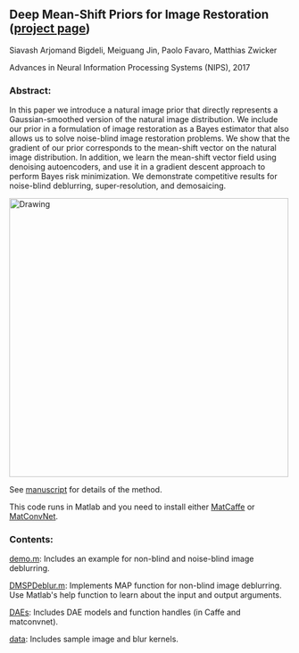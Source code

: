 ## Deep Mean-Shift Priors for Image Restoration ([project page](http://home.inf.unibe.ch/~bigdeli/DMSPrior.html))

Siavash Arjomand Bigdeli, Meiguang Jin, Paolo Favaro, Matthias Zwicker

Advances in Neural Information Processing Systems (NIPS), 2017

### Abstract:
In this paper we introduce a natural image prior that directly represents a Gaussian-smoothed version of the natural image distribution. We include our prior in a formulation of image restoration as a Bayes estimator that also allows us to solve noise-blind image restoration problems. We show that the gradient of our prior corresponds to the mean-shift vector on the natural image distribution. In addition, we learn the mean-shift vector field using denoising autoencoders, and use it in a gradient descent approach to perform Bayes risk minimization. We demonstrate competitive results for noise-blind deblurring, super-resolution, and demosaicing.


<img src="http://home.inf.unibe.ch/~bigdeli/img/DMSPrior.jpg" alt="Drawing" style="height: 500px;" align="center"/>

See [manuscript](https://arxiv.org/pdf/1709.03749) for details of the method.


This code runs in Matlab and you need to install either
[MatCaffe](http://caffe.berkeleyvision.org) or
[MatConvNet](http://www.vlfeat.org/matconvnet/).
### Contents:

[demo.m](https://github.com/siavashBigdeli/DMSP/blob/master/demo.m): Includes an example for non-blind and noise-blind image deblurring.

[DMSPDeblur.m](https://github.com/siavashBigdeli/DMSP/blob/master/DMSPDeblur.m): Implements MAP function for non-blind image deblurring. Use Matlab's help function to learn about the input and output arguments.

[DAEs](https://github.com/siavashBigdeli/DMSP/tree/master/DAEs): Includes DAE models and function handles (in Caffe and matconvnet).

[data](https://github.com/siavashBigdeli/DMSP/tree/master/data): Includes sample image and blur kernels.

